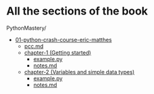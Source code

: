 # All the sections of the book

PythonMastery/
- [01-python-crash-course-eric-matthes](01-python-crash-course-eric-matthes/)
  - [pcc.md](01-python-crash-course-eric-matthes/pcc.md)
  - [chapter-1 (Getting started)](01-python-crash-course-eric-matthes/chapter-1%20(Getting%20started)/)
    - [example.py](01-python-crash-course-eric-matthes/chapter-1%20(Getting%20started)/example.py)
    - [notes.md](01-python-crash-course-eric-matthes/chapter-1%20(Getting%20started)/notes.md)
  - [chapter-2 (Variables and simple data types)](01-python-crash-course-eric-matthes/chapter-2%20(Variables%20and%20simple%20data%20types)/)
    - [example.py](01-python-crash-course-eric-matthes/chapter-2%20(Variables%20and%20simple%20data%20types)/example.py)
    - [notes.md](01-python-crash-course-eric-matthes/chapter-2%20(Variables%20and%20simple%20data%20types)/notes.md)


